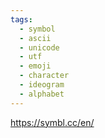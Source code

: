 ```yaml
---
tags:
  - symbol
  - ascii
  - unicode
  - utf
  - emoji
  - character
  - ideogram
  - alphabet
---
```

https://symbl.cc/en/